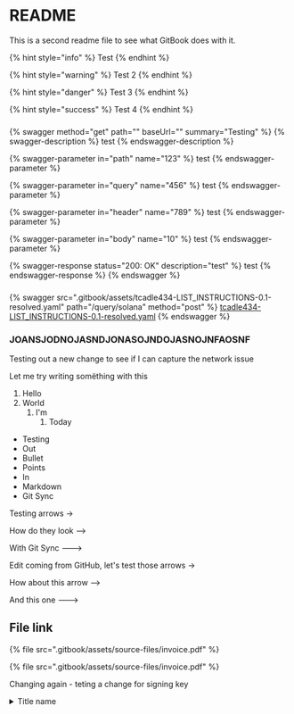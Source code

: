 # README

This is a second readme file to see what GitBook does with it.

{% hint style="info" %}
Test
{% endhint %}

{% hint style="warning" %}
Test 2
{% endhint %}

{% hint style="danger" %}
Test 3
{% endhint %}

{% hint style="success" %}
Test 4
{% endhint %}

###

{% swagger method="get" path="" baseUrl="" summary="Testing" %}
{% swagger-description %}
test
{% endswagger-description %}

{% swagger-parameter in="path" name="123" %}
test
{% endswagger-parameter %}

{% swagger-parameter in="query" name="456" %}
test
{% endswagger-parameter %}

{% swagger-parameter in="header" name="789" %}
test
{% endswagger-parameter %}

{% swagger-parameter in="body" name="10" %}
test
{% endswagger-parameter %}

{% swagger-response status="200: OK" description="test" %}
test
{% endswagger-response %}
{% endswagger %}

###

{% swagger src=".gitbook/assets/tcadle434-LIST_INSTRUCTIONS-0.1-resolved.yaml" path="/query/solana" method="post" %}
[tcadle434-LIST_INSTRUCTIONS-0.1-resolved.yaml](.gitbook/assets/tcadle434-LIST_INSTRUCTIONS-0.1-resolved.yaml)
{% endswagger %}

### JOANSJODNOJASNDJONASOJNDOJASNOJNFAOSNF

Testing out a new change to see if I can capture the network issue

Let me try writing somëthing with this

1. Hello
2. World
   1. I'm
      1. Today

* Testing
* Out
* Bullet
* Points
* In
* Markdown
* Git Sync

Testing arrows ->

How do they look -->

With Git Sync --->

Edit coming from GitHub, let's test those arrows ->

How about this arrow -->

And this one --->

## File link

{% file src=".gitbook/assets/source-files/invoice.pdf" %}

{% file src=".gitbook/assets/source-files/invoice.pdf" %}

Changing again - teting a change for signing key

<details>
<summary>
Title name
</summary>


- **Description**:

- **Required**:

- **Type**:

- **Key**:

- **Fields**:

Further dropdowns of the same format

</details>